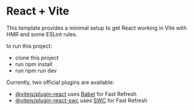 # React + Vite

This template provides a minimal setup to get React working in Vite with HMR and some ESLint rules.

to run this project:

- clone this project
- run npm install
- run npm run dev

Currently, two official plugins are available:

- [@vitejs/plugin-react](https://github.com/vitejs/vite-plugin-react/blob/main/packages/plugin-react/README.md) uses [Babel](https://babeljs.io/) for Fast Refresh
- [@vitejs/plugin-react-swc](https://github.com/vitejs/vite-plugin-react-swc) uses [SWC](https://swc.rs/) for Fast Refresh
